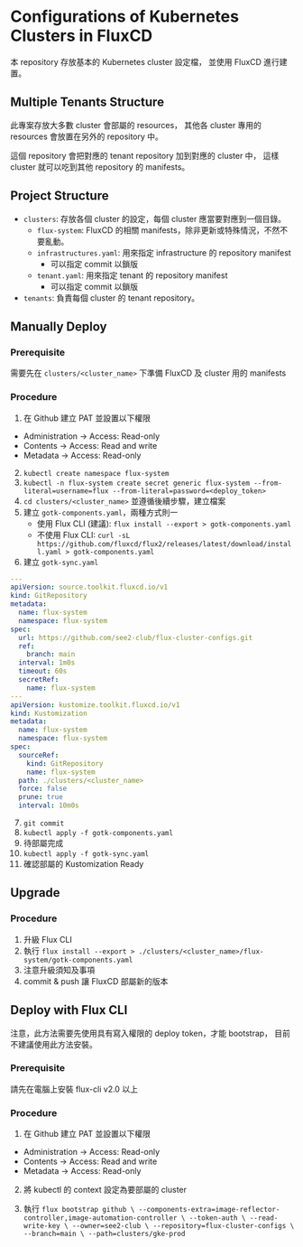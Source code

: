# Configurations of Kubernetes Clusters in FluxCD

本 repository 存放基本的 Kubernetes cluster 設定檔，
並使用 FluxCD 進行建置。

## Multiple Tenants Structure

此專案存放大多數 cluster 會部屬的 resources，
其他各 cluster 專用的 resources 會放置在另外的 repository 中。

這個 repository 會把對應的 tenant repository 加到對應的 cluster 中，
這樣 cluster 就可以吃到其他 repository 的 manifests。

## Project Structure

- `clusters`: 存放各個 cluster 的設定，每個 cluster 應當要對應到一個目錄。
  - `flux-system`: FluxCD 的相關 manifests，除非更新或特殊情況，不然不要亂動。
  - `infrastructures.yaml`: 用來指定 infrastructure 的 repository manifest
    - 可以指定 commit 以鎖版
  - `tenant.yaml`: 用來指定 tenant 的 repository manifest
    - 可以指定 commit 以鎖版
- `tenants`: 負責每個 cluster 的 tenant repository。

## Manually Deploy

### Prerequisite

需要先在 `clusters/<cluster_name>` 下準備 FluxCD 及 cluster 用的 manifests

### Procedure


1. 在 Github 建立 PAT 並設置以下權限

- Administration -> Access: Read-only
- Contents -> Access: Read and write
- Metadata -> Access: Read-only

2. `kubectl create namespace flux-system`
3. `kubectl -n flux-system create secret generic flux-system --from-literal=username=flux --from-literal=password=<deploy_token>`
4. `cd clusters/<cluster_name>` 並遵循後續步驟，建立檔案
5. 建立 `gotk-components.yaml`，兩種方式則一
    - 使用 Flux CLI (建議): `flux install --export > gotk-components.yaml`
    - 不使用 Flux CLI: `curl -sL https://github.com/fluxcd/flux2/releases/latest/download/install.yaml > gotk-components.yaml`
6. 建立 `gotk-sync.yaml`

```yaml
---
apiVersion: source.toolkit.fluxcd.io/v1
kind: GitRepository
metadata:
  name: flux-system
  namespace: flux-system
spec:
  url: https://github.com/see2-club/flux-cluster-configs.git
  ref:
    branch: main
  interval: 1m0s
  timeout: 60s
  secretRef:
    name: flux-system
---
apiVersion: kustomize.toolkit.fluxcd.io/v1
kind: Kustomization
metadata:
  name: flux-system
  namespace: flux-system
spec:
  sourceRef:
    kind: GitRepository
    name: flux-system
  path: ./clusters/<cluster_name>
  force: false
  prune: true
  interval: 10m0s
```

7. `git commit`
8. `kubectl apply -f gotk-components.yaml`
9. 待部屬完成
10. `kubectl apply -f gotk-sync.yaml`
11. 確認部屬的 Kustomization Ready

## Upgrade

### Procedure

1. 升級 Flux CLI
2. 執行 `flux install --export > ./clusters/<cluster_name>/flux-system/gotk-components.yaml`
3. 注意升級須知及事項
4. commit & push 讓 FluxCD 部屬新的版本

## Deploy with Flux CLI

注意，此方法需要先使用具有寫入權限的 deploy token，才能 bootstrap，
目前不建議使用此方法安裝。

### Prerequisite

請先在電腦上安裝 flux-cli v2.0 以上

### Procedure

1. 在 Github 建立 PAT 並設置以下權限

- Administration -> Access: Read-only
- Contents -> Access: Read and write
- Metadata -> Access: Read-only
  
2. 將 kubectl 的 context 設定為要部屬的 cluster

3. 執行 `flux bootstrap github \
  --components-extra=image-reflector-controller,image-automation-controller \
  --token-auth \
  --read-write-key \
  --owner=see2-club \
  --repository=flux-cluster-configs \
  --branch=main \
  --path=clusters/gke-prod`
